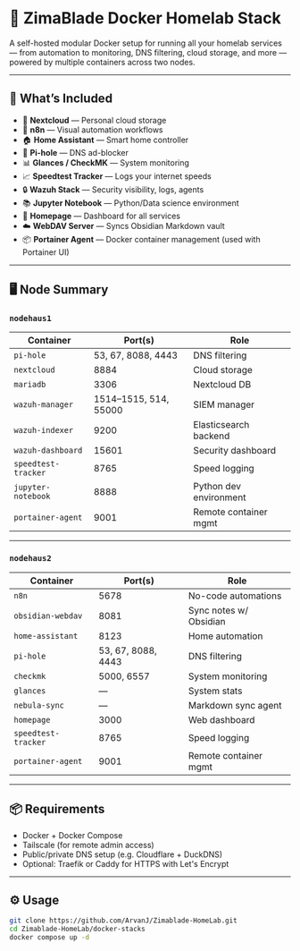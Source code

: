 # 🧰 ZimaBlade Docker Homelab Stack

A self-hosted modular Docker setup for running all your homelab services — from automation to monitoring, DNS filtering, cloud storage, and more — powered by multiple containers across two nodes.

---

## 🚀 What’s Included

- 💾 **Nextcloud** — Personal cloud storage  
- 🧠 **n8n** — Visual automation workflows  
- 🏠 **Home Assistant** — Smart home controller  
- 🚫 **Pi-hole** — DNS ad-blocker  
- 📊 **Glances / CheckMK** — System monitoring  
- 📈 **Speedtest Tracker** — Logs your internet speeds  
- 🔒 **Wazuh Stack** — Security visibility, logs, agents  
- 📚 **Jupyter Notebook** — Python/Data science environment  
- 🧭 **Homepage** — Dashboard for all services  
- ☁️ **WebDAV Server** — Syncs Obsidian Markdown vault  
- 📦 **Portainer Agent** — Docker container management (used with Portainer UI)

---

## 🖥️ Node Summary

### `nodehaus1`

| Container             | Port(s)                | Role                     |
|-----------------------|------------------------|--------------------------|
| `pi-hole`             | 53, 67, 8088, 4443     | DNS filtering            |
| `nextcloud`           | 8884                   | Cloud storage            |
| `mariadb`             | 3306                   | Nextcloud DB             |
| `wazuh-manager`       | 1514–1515, 514, 55000  | SIEM manager             |
| `wazuh-indexer`       | 9200                   | Elasticsearch backend    |
| `wazuh-dashboard`     | 15601                  | Security dashboard       |
| `speedtest-tracker`   | 8765                   | Speed logging            |
| `jupyter-notebook`    | 8888                   | Python dev environment   |
| `portainer-agent`     | 9001                   | Remote container mgmt    |

---

### `nodehaus2`

| Container             | Port(s)                | Role                     |
|-----------------------|------------------------|--------------------------|
| `n8n`                 | 5678                   | No-code automations      |
| `obsidian-webdav`     | 8081                   | Sync notes w/ Obsidian   |
| `home-assistant`      | 8123                   | Home automation          |
| `pi-hole`             | 53, 67, 8088, 4443     | DNS filtering            |
| `checkmk`             | 5000, 6557             | System monitoring        |
| `glances`             | —                      | System stats             |
| `nebula-sync`         | —                      | Markdown sync agent      |
| `homepage`            | 3000                   | Web dashboard            |
| `speedtest-tracker`   | 8765                   | Speed logging            |
| `portainer-agent`     | 9001                   | Remote container mgmt    |

---

## 📦 Requirements

- Docker + Docker Compose  
- Tailscale (for remote admin access)  
- Public/private DNS setup (e.g. Cloudflare + DuckDNS)  
- Optional: Traefik or Caddy for HTTPS with Let's Encrypt

---

## ⚙️ Usage

```bash
git clone https://github.com/ArvanJ/Zimablade-HomeLab.git
cd Zimablade-HomeLab/docker-stacks
docker compose up -d
